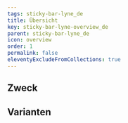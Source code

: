 ```yaml
---
tags: sticky-bar-lyne_de
title: Übersicht
key: sticky-bar-lyne-overview_de
parent: sticky-bar-lyne_de
icon: overview
order: 1
permalink: false
eleventyExcludeFromCollections: true
---
```


## Zweck

## Varianten

